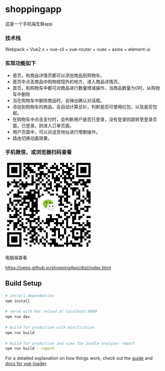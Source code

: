 # shoppingapp

这是一个手机端生鲜app



### 技术栈

Webpack + Vue2.x + vue-cli +  vue-router + vuex + axios + element-ui 



### 实现功能如下

- 首页，和商品详情页都可以添加商品到购物车。
- 首页中点击商品中购物按钮外的地方，进入商品详情页。
- 首页，和购物车中都可对商品进行数量增减操作，当商品数量为0时，从购物车中删除
- 当在购物车中删除商品时，会弹出确认对话框。
- 添加到购物车的商品，会自动计算总价，判断是否可使用红包，以及是否包邮。
- 在购物车中点击支付时，会判断用户是否已登录，没有登录则跳转至登录页面，已登录，则进入订单页面。
- 用户页面中，可以对送货地址进行增删操作。
- 路由切换动画效果。



### 手机微信，或浏览器扫码查看

![](./static/url.png)



电脑端查看

https://oeeo.github.io/shoppingApp/dist/index.html

## Build Setup

``` bash
# install dependencies
npm install

# serve with hot reload at localhost:8080
npm run dev

# build for production with minification
npm run build

# build for production and view the bundle analyzer report
npm run build --report
```

For a detailed explanation on how things work, check out the [guide](http://vuejs-templates.github.io/webpack/) and [docs for vue-loader](http://vuejs.github.io/vue-loader).



